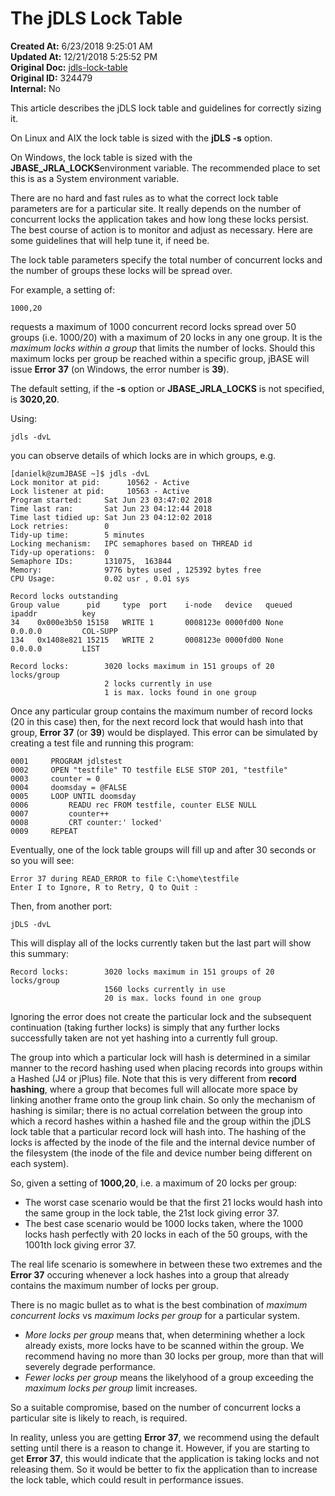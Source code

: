 # The jDLS Lock Table

**Created At:** 6/23/2018 9:25:01 AM  
**Updated At:** 12/21/2018 5:25:52 PM  
**Original Doc:** [jdls-lock-table](https://docs.jbase.com/coding-corner/jdls-lock-table)  
**Original ID:** 324479  
**Internal:** No  


This article describes the jDLS lock table and guidelines for correctly sizing it.

On Linux and AIX the lock table is sized with the **jDLS -s** option.

On Windows, the lock table is sized with the **JBASE\_JRLA\_LOCKS**environment variable. The recommended place to set this is as a System environment variable.

There are no hard and fast rules as to what the correct lock table parameters are for a particular site. It really depends on the number of concurrent locks the application takes and how long these locks persist. The best course of action is to monitor and adjust as necessary. Here are some guidelines that will help tune it, if need be.

The lock table parameters specify the total number of concurrent locks and the number of groups these locks will be spread over.

For example, a setting of:

```
1000,20
```

requests a maximum of 1000 concurrent record locks spread over 50 groups (i.e. 1000/20) with a maximum of 20 locks in any one group. It is the *maximum locks within a group* that limits the number of locks. Should this maximum locks per group be reached within a specific group, jBASE will issue **Error 37** (on Windows, the error number is **39**).

The default setting, if the **-s** option or **JBASE\_JRLA\_LOCKS** is not specified, is **3020,20**.

Using:

```
jdls -dvL
```

you can observe details of which locks are in which groups, e.g.

```
[danielk@zumJBASE ~]$ jdls -dvL
Lock monitor at pid:      10562 - Active
Lock listener at pid:     10563 - Active
Program started:     Sat Jun 23 03:47:02 2018
Time last ran:       Sat Jun 23 04:12:44 2018
Time last tidied up: Sat Jun 23 04:12:02 2018
Lock retries:        0
Tidy-up time:        5 minutes
Locking mechanism:   IPC semaphores based on THREAD id
Tidy-up operations:  0
Semaphore IDs:       131075,  163844
Memory:              9776 bytes used , 125392 bytes free
CPU Usage:           0.02 usr , 0.01 sys

Record locks outstanding
Group value      pid     type  port    i-node   device   queued  ipaddr          key
34    0x000e3b50 15158   WRITE 1       0008123e 0000fd00 None    0.0.0.0         COL-SUPP
134   0x1408e821 15215   WRITE 2       0008123e 0000fd00 None    0.0.0.0         LIST

Record locks:        3020 locks maximum in 151 groups of 20 locks/group
                     2 locks currently in use
                     1 is max. locks found in one group
```

Once any particular group contains the maximum number of record locks (20 in this case) then, for the next record lock that would hash into that group, **Error 37** (or **39**) would be displayed. This error can be simulated by creating a test file and running this program:

```
0001     PROGRAM jdlstest
0002     OPEN "testfile" TO testfile ELSE STOP 201, "testfile"
0003     counter = 0
0004     doomsday = @FALSE
0005     LOOP UNTIL doomsday
0006         READU rec FROM testfile, counter ELSE NULL
0007         counter++
0008         CRT counter:' locked'
0009     REPEAT
```

Eventually, one of the lock table groups will fill up and after 30 seconds or so you will see:

```
Error 37 during READ_ERROR to file C:\home\testfile
Enter I to Ignore, R to Retry, Q to Quit :
```

Then, from another port:

```
jDLS -dvL
```

This will display all of the locks currently taken but the last part will show this summary:

```
Record locks:        3020 locks maximum in 151 groups of 20 locks/group
                     1560 locks currently in use
                     20 is max. locks found in one group
```

Ignoring the error does not create the particular lock and the subsequent continuation (taking further locks) is simply that any further locks successfully taken are not yet hashing into a currently full group.

The group into which a particular lock will hash is determined in a similar manner to the record hashing used when placing records into groups within a Hashed (J4 or jPlus) file. Note that this is very different from **record hashing**, where a group that becomes full will allocate more space by linking another frame onto the group link chain. So only the mechanism of hashing is similar; there is no actual correlation between the group into which a record hashes within a hashed file and the group within the jDLS lock table that a particular record lock will hash into. The hashing of the locks is affected by the inode of the file and the internal device number of the filesystem (the inode of the file and device number being different on each system).

So, given a setting of **1000,20**, i.e. a maximum of 20 locks per group:

- The worst case scenario would be that the first 21 locks would hash into the same group in the lock table, the 21st lock giving error 37.
- The best case scenario would be 1000 locks taken, where the 1000 locks hash perfectly with 20 locks in each of the 50 groups, with the 1001th lock giving error 37.


The real life scenario is somewhere in between these two extremes and the **Error 37** occuring whenever a lock hashes into a group that already contains the maximum number of locks per group.

There is no magic bullet as to what is the best combination of *maximum concurrent locks* vs *maximum locks per group* for a particular system.

- *More locks per group* means that, when determining whether a lock already exists, more locks have to be scanned within the group. We recommend having no more than 30 locks per group, more than that will severely degrade performance.
- *Fewer locks per group* means the likelyhood of a group exceeding the *maximum locks per group* limit increases.


So a suitable compromise, based on the number of concurrent locks a particular site is likely to reach, is required.

In reality, unless you are getting **Error 37**, we recommend using the default setting until there is a reason to change it. However, if you are starting to get **Error 37**, this would indicate that the application is taking locks and not releasing them. So it would be better to fix the application than to increase the lock table, which could result in performance issues.
